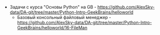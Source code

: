 - Задачи с курса "Основы Python" на GB - https://github.com/AlexSky-data/DA-git/tree/master/Python-Intro-GeekBrains/helloworld
	- Базовый консольный файловый менеджер - https://github.com/AlexSky-data/DA-git/tree/master/Python-Intro-GeekBrains/helloworld/16-FileMan